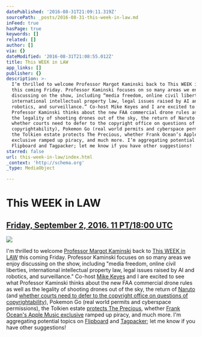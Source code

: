 ```yaml
---
datePublished: '2016-08-31T21:09:11.319Z'
sourcePath: _posts/2016-08-31-this-week-in-law.md
inFeed: true
hasPage: true
keywords: []
related: []
author: []
via: {}
dateModified: '2016-08-31T21:08:55.012Z'
title: This WEEK in LAW
app_links: []
publisher: {}
description: >-
  I’m thrilled to welcome Professor Margot Kaminski back to This WEEK in LAW
  this coming Friday. Professor Kaminski focuses on so many areas we enjoy
  discussing on the show, including “media freedom, online civil liberties,
  international intellectual property law, legal issues raised by AI and
  robotics, and surveillance.” Co-host Mike Keyes and I are excited to see what
  Professor Kaminski thinks about the new FAA commercial drone rules as well as
  the legality of shooting drones out of the sky, the return of Naruto (and
  whether courts need to defer to the copyright office on questions of
  copyrightability), Pokemon Go (real world permits and cyberspace permissions),
  the Tolkien estate protects The Precious, whether Frank Ocean’s Apple Music
  exclusive ramped up piracy, and much more. I’m aggregating potential topics on
  Flipboard and Tagpacker; let me know if you have other suggestions!
starred: false
url: this-week-in-law/index.html
_context: 'http://schema.org'
_type: MediaObject

---
```

# This WEEK in LAW

## [Friday, September 2, 2016\. 11 PT/18:00 UTC][0]
![](https://the-grid-user-content.s3-us-west-2.amazonaws.com/faecd5cf-7a1b-430a-89bd-9c11b49a9ad0.jpg)

I'm thrilled to welcome [Professor Margot Kaminski][1] back to [This WEEK in LAW][2] this coming Friday. Professor Kaminski focuses on so many areas we enjoy discussing on the show, including "media freedom, online civil liberties, international intellectual property law, legal issues raised by AI and robotics, and surveillance." Co-host [Mike Keyes][3] and I are excited to see what Professor Kaminski thinks about the new FAA commercial drone rules as well as the legality of shooting drones out of the sky, the return of [Naruto][4] (and [whether courts need to defer to the copyright office on questions of copyrightability][5]), Pokemon Go (real world permits and cyberspace permissions), the Tolkien estate [protects The Precious][6], whether [Frank Ocean's Apple Music exclusive][7] ramped up piracy, and much more. I'm aggregating potential topics on [Flipboard][8] and [Tagpacker][9]; let me know if you have other suggestions!

[0]: http://twit.tv/live "Watch live 9/2/16, 11 PT/18:00 UTC"
[1]: http://moritzlaw.osu.edu/faculty/professor/margot-kaminski/ "Professor Margot Kaminski"
[2]: http://twit.tv/twil "This WEEK in LAW"
[3]: http://thetmca.com/author/jmichaelkeyes/ "Mike Keyes' posts at The TMCA"
[4]: https://en.wikipedia.org/wiki/Monkey_selfie "Monkey selfie macaque"
[5]: http://www.scotusblog.com/case-files/cases/star-athletica-llc-v-varsity-brands-inc/ "Varsity Brands v. Star Athletica"
[6]: http://www.smh.com.au/victoria/fraud-of-the-rings-hits-back-at-tolkiens-estate-20160831-gr5huh.html "Fraud of the rings hits back at Tolkien's estate"
[7]: http://www.marketwatch.com/story/frank-ocean-cranks-up-the-apple-vs-spotify-beef-2016-08-26 "Frank Ocean cranks up the Apple vs. Spotify beef"
[8]: https://flipboard.com/@dhowell/this-week-in-law-696doq5my "Possible TWiL discussion topics"
[9]: https://tagpacker.com/user/thisweekinlaw?t=358 "TWiL 358 discussion points"